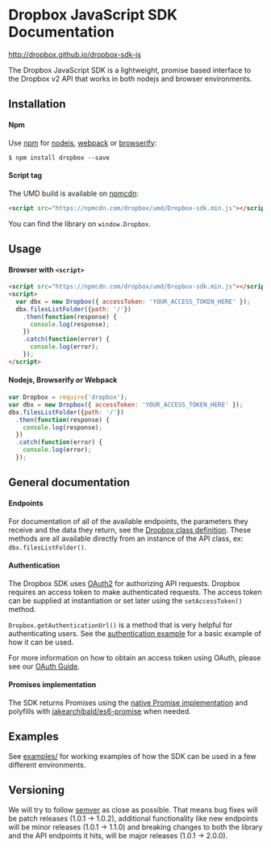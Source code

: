 # Dropbox JavaScript SDK Documentation

<http://dropbox.github.io/dropbox-sdk-js>

The Dropbox JavaScript SDK is a lightweight, promise based interface to
the Dropbox v2 API that works in both nodejs and browser environments.

## Installation

#### Npm

Use [npm](https://www.npmjs.com/) for [nodejs](https://nodejs.org/en/),
[webpack](https://github.com/webpack/webpack) or
[browserify](http://browserify.org/):

```console
$ npm install dropbox --save
```

#### Script tag

The UMD build is available on [npmcdn](https://npmcdn.com/):

```html
<script src="https://npmcdn.com/dropbox/umd/Dropbox-sdk.min.js"></script>
```

You can find the library on `window.Dropbox`.

## Usage

#### Browser with `<script>`

```html
<script src="https://npmcdn.com/dropbox/umd/Dropbox-sdk.min.js"></script>
<script>
  var dbx = new Dropbox({ accessToken: 'YOUR_ACCESS_TOKEN_HERE' });
  dbx.filesListFolder({path: '/'})
    .then(function(response) {
      console.log(response);
    })
    .catch(function(error) {
      console.log(error);
    });
</script>
```

#### Nodejs, Browserify or Webpack

```javascript
var Dropbox = require('dropbox');
var dbx = new Dropbox({ accessToken: 'YOUR_ACCESS_TOKEN_HERE' });
dbx.filesListFolder({path: '/'})
  .then(function(response) {
    console.log(response);
  })
  .catch(function(error) {
    console.log(error);
  });
```

## General documentation

#### Endpoints

For documentation of all of the available endpoints, the parameters they
receive and the data they return, see the [Dropbox class
definition](Dropbox.html). These methods are all available directly from
an instance of the API class, ex: `dbx.filesListFolder()`.

#### Authentication

The Dropbox SDK uses [OAuth2](http://oauth.net/) for authorizing API
requests. Dropbox requires an access token to make authenticated requests.
The access token can be supplied at instantiation or set later using the
`setAccessToken()` method.

`Dropbox.getAuthenticationUrl()` is a method that is very helpful for
authenticating users. See the [authentication
example](https://github.com/dropbox/dropbox-sdk-js/blob/master/examples/auth/index.html) for a basic example of how it can be
used.

For more information on how to obtain an access token using OAuth, please
see our [OAuth
Guide](https://www.dropbox.com/developers/reference/oauth-guide).

#### Promises implementation

The SDK returns Promises using the [native Promise
implementation](https://developer.mozilla.org/en/docs/Web/JavaScript/Reference/Global_Objects/Promise)
and polyfills with
[jakearchibald/es6-promise](https://github.com/stefanpenner/es6-promise)
when needed.

## Examples

See [examples/](https://github.com/dropbox/dropbox-sdk-js/tree/master/examples) for working examples of how the SDK can be used
in a few different environments.

## Versioning

We will try to follow [semver](http://semver.org/) as close as possible.
That means bug fixes will be patch releases (1.0.1 -> 1.0.2), additional
functionality like new endpoints will be minor releases (1.0.1 -> 1.1.0)
and breaking changes to both the library and the API endpoints it hits,
will be major releases (1.0.1 -> 2.0.0).

